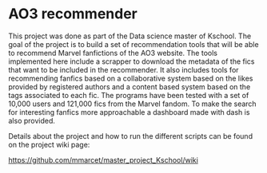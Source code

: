 # AO3 recommender

This project was done as part of the Data science master of Kschool. The goal of the project is to build a set of recommendation tools that will be able to recommend Marvel fanfictions of the AO3 website. The tools implemented here include a scrapper to download the metadata of the fics that want to be included in the recommender. It also includes tools for recommending fanfics based on a collaborative system based on the likes provided by registered authors and a content based system based on the tags associated to each fic. The programs have been tested with a set of 10,000 users and 121,000 fics from the Marvel fandom. To make the search for interesting fanfics more approachable a dashboard made with dash is also provided.

Details about the project and how to run the different scripts can be found on the project wiki page:

https://github.com/mmarcet/master_project_Kschool/wiki

